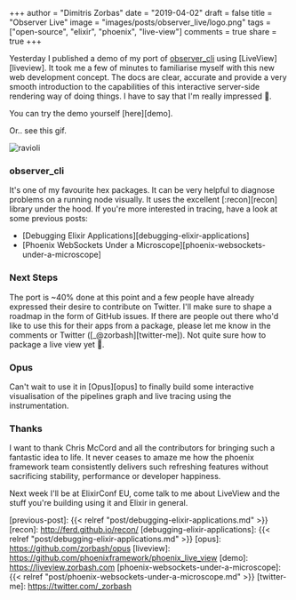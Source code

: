 +++
author = "Dimitris Zorbas"
date = "2019-04-02"
draft = false
title = "Observer Live"
image = "images/posts/observer_live/logo.png"
tags = ["open-source", "elixir", "phoenix", "live-view"]
comments = true
share = true
+++

Yesterday I published a demo of my port of [observer_cli][observer_cli] using [LiveView][liveview].
It took me a few of minutes to familiarise myself with this new web
development concept. The docs are clear, accurate and provide a very smooth
introduction to the capabilities of this interactive server-side
rendering way of doing things. I have to say that I'm really impressed 🙂.

You can try the demo yourself [here][demo].

Or.. see this gif.

<img src="/images/posts/observer_live/observer_live.gif" class="img-observer" alt="ravioli">

### observer_cli

It's one of my favourite hex packages. It can be very helpful to
diagnose problems on a running node visually. It uses the excellent
[:recon][recon] library under the hood. If you're more interested in tracing,
have a look at some previous posts:

* [Debugging Elixir Applications][debugging-elixir-applications]
* [Phoenix WebSockets Under a Microscope][phoenix-websockets-under-a-microscope]

### Next Steps

The port is ~40% done at this point and a few people have already
expressed their desire to contribute on Twitter.
I'll make sure to shape a roadmap in the form of GitHub issues.
If there are people out there who'd like to use this for their apps from a package,
please let me know in the comments or Twitter ([_@zorbash][twitter-me]). Not quite
sure how to package a live view yet 😬.

### Opus

Can't wait to use it in [Opus][opus] to finally build some interactive
visualisation of the pipelines graph and live tracing using the
instrumentation.

### Thanks

I want to thank Chris McCord and all the contributors for bringing
such a fantastic idea to life. It never ceases to amaze me how the
phoenix framework team consistently delivers such refreshing features
without sacrificing stability, performance or developer happiness.


Next week I'll be at ElixirConf EU, come talk to me about LiveView and
the stuff you're building using it and Elixir in general.

<style>
.main-header {
  background-size: 32% auto;
}

.post-content img.img-observer {
  height: 500px;
}
</style>


[observer_cli]: https://github.com/zhongwencool/observer_cli
[previous-post]: {{< relref "post/debugging-elixir-applications.md" >}}
[recon]: http://ferd.github.io/recon/
[debugging-elixir-applications]: {{< relref "post/debugging-elixir-applications.md" >}}
[opus]: https://github.com/zorbash/opus
[liveview]: https://github.com/phoenixframework/phoenix_live_view
[demo]: https://liveview.zorbash.com
[phoenix-websockets-under-a-microscope]: {{< relref "post/phoenix-websockets-under-a-microscope.md" >}}
[twitter-me]: https://twitter.com/_zorbash

